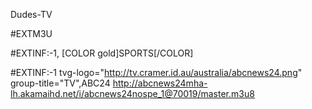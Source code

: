 Dudes-TV

#EXTM3U

#EXTINF:-1, [COLOR gold]SPORTS[/COLOR]

#EXTINF:-1 tvg-logo="http://tv.cramer.id.au/australia/abcnews24.png" group-title="TV",ABC24 http://abcnews24mha-lh.akamaihd.net/i/abcnews24nospe_1@70019/master.m3u8
